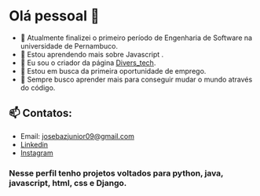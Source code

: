 # Olá pessoal 👋

- 🔭 Atualmente finalizei o primeiro período de Engenharia de Software na universidade de Pernambuco.
- 🌱 Estou aprendendo mais sobre Javascript .
- 👯 Eu sou o criador da página [Divers_tech](https://www.instagram.com/divers_tech/).
- 🤔 Estou em busca da primeira oportunidade de emprego.
- 💬 Sempre busco aprender mais para conseguir mudar o mundo através do código.
## 📫 Contatos:
- Email: josebazjunior09@gmail.com
- [Linkedin](www.linkedin.com/in/josé-ferreira-43a8071a1)
- [Instagram](https://www.instagram.com/divers_tech/)

### Nesse perfil tenho projetos voltados para python, java, javascript, html, css e Django.

